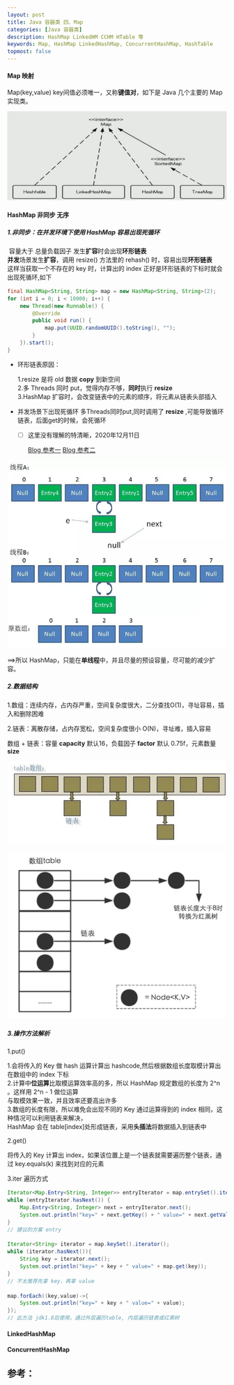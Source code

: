 ```yaml
---
layout: post
title: Java 容器类 四、Map 
categories: [Java 容器类]
description: HashMap LinkedHM CCHM HTable 等
keywords: Map, HashMap LinkedHashMap, ConcurrentHashMap, HashTable
topmost: false
---
```




#### Map 映射

Map(key,value) key间值必须唯一，又称**键值对**，如下是 Java 几个主要的 Map 实现类。

![map](../images/posts/map.png)



#### HashMap 非同步 无序

##### 1.非同步：在并发环境下使用 HashMap 容易出现死循环  

​	容量大于 总量负载因子 发生**扩容**时会出现**环形链表**   
​	**并发**场景发生**扩容**，调用 resize() 方法里的 rehash() 时，容易出现**环形链表**  
这样当获取一个不存在的 key 时，计算出的 index 正好是环形链表的下标时就会出现死循环,如下

```java
final HashMap<String, String> map = new HashMap<String, String>(2);
for (int i = 0; i < 10000; i++) {
    new Thread(new Runnable() {
        @Override
        public void run() {
            map.put(UUID.randomUUID().toString(), "");
        }
    }).start();
}
```

- 环形链表原因：

  1.resize 是将 old 数据 **copy** 到新空间  
  2.多 Threads 同时 put，觉得内存不够，**同时**执行 **resize**  
  3.HashMap 扩容时，会改变链表中的元素的顺序，将元素从链表头部插入

- 并发场景下出现死循环
   多Threads同时put,同时调用了 **resize** ,可能导致循环链表，后面get的时候，会死循环

  - [ ] 这里没有理解的特清晰，2020年12月11日  

    [Blog 参考一](https://blog.csdn.net/sl1202/article/details/108218801)
    [Blog 参考二](https://blog.csdn.net/xuefeng0707/article/details/40797085?utm_medium=distribute.pc_relevant.none-task-blog-BlogCommendFromMachineLearnPai2-1.nonecase&amp;depth_1-utm_source=distribute.pc_relevant.none-task-blog-BlogCommendFromMachineLearnPai2-1.nonecase)

![HashMap并发扩容死循环](../images/posts/HashMap并发扩容死循环.png)

==>所以 HashMap，只能在**单线程**中，并且尽量的预设容量，尽可能的减少扩容。



##### 2.数据结构

1.数组：连续内存，占内存严重，空间复杂度很大，二分查找O(1)，寻址容易，插入和删除困难 

2.链表：离散存储，占内存宽松，空间复杂度很小 O(N)，寻址难，插入容易

数组 + 链表：容量     **capacity**  默认16，负载因子 **factor** 默认 0.75f，元素数量 **size**

![map底层结构](../images/posts/map底层结构.png)

![map2](../images/posts/map2.jpg)

##### 3.操作方法解析

1.put() 

1.会将传入的 Key 做 hash 运算计算出 hashcode,然后根据数组长度取模计算出在数组中的 index 下标  
2.计算中**位运算**比取模运算效率高的多，所以 HashMap 规定数组的长度为 2^n 。这样用 2^n - 1 做位运算  
	与取模效果一致，并且效率还要高出许多    
3.数组的长度有限，所以难免会出现不同的 Key 通过运算得到的 index 相同，这种情况可以利用链表来解决，  
	HashMap 会在 table[index]处形成链表，采用**头插法**将数据插入到链表中

2.get()

将传入的 Key 计算出 index，如果该位置上是一个链表就需要遍历整个链表，通过 key.equals(k) 来找到对应的元素

3.iter 遍历方式

```java
Iterator<Map.Entry<String, Integer>> entryIterator = map.entrySet().iterator();
while (entryIterator.hasNext()) {
    Map.Entry<String, Integer> next = entryIterator.next();
    System.out.println("key=" + next.getKey() + " value=" + next.getValue());
}
// 建议的方案 entry

Iterator<String> iterator = map.keySet().iterator();
while (iterator.hasNext()){
    String key = iterator.next();
    System.out.println("key=" + key + " value=" + map.get(key));
}
// 不太推荐先拿 key，再拿 value

map.forEach((key,value)->{
    System.out.println("key=" + key + " value=" + value);
});
// 此方法 jdk1.8后使用，通过外层遍历table, 内层遍历链表或红黑树
```

#### 

#### LinkedHashMap







#### ConcurrentHashMap















## 参考：

